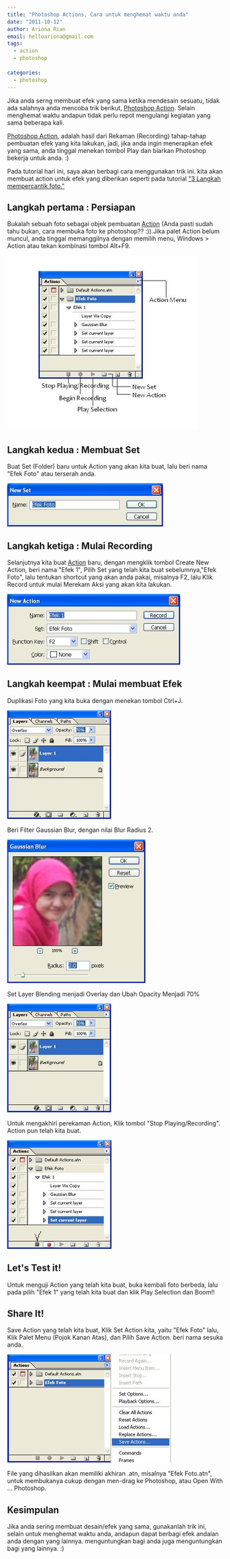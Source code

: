 ```yaml
---
title: "Photoshop Actions, Cara untuk menghemat waktu anda"
date: "2011-10-12"
author: Ariona Rian
email: helloariona@gmail.com
tags: 
  - action
  - photoshop

categories: 
  - photoshop
---
```


Jika anda serng membuat efek yang sama ketika mendesain sesuatu, tidak ada salahnya anda mencoba trik berikut, [Photoshop Action](/2011/10/photoshop-action-cara-untuk-menghemat-waktu-anda). Selain menghemat waktu andapun tidak perlu repot mengulangi kegiatan yang sama beberapa kali.

[Photoshop Action](/2011/10/photoshop-action-cara-untuk-menghemat-waktu-anda), adalah hasil dari Rekaman (Recording) tahap-tahap pembuatan efek yang kita lakukan, jadi, jika anda ingin menerapkan efek yang sama, anda tinggal menekan tombol Play dan biarkan Photoshop bekerja untuk anda. :)

Pada tutorial hari ini, saya akan berbagi cara menggunakan trik ini. kita akan membuat action untuk efek yang diberikan seperti pada tutorial ["3 Langkah mempercantik foto."](/2010/08/3-langkah-mudah-mempercantik-foto/ "3 Langkah mudah mempercantik foto")

## Langkah pertama : Persiapan

Bukalah sebuah foto sebagai objek pembuatan [Action](/2011/10/photoshop-action-cara-untuk-menghemat-waktu-anda) (Anda pasti sudah tahu bukan, cara membuka foto ke photoshop?? :)).Jika palet Action belum muncul, anda tinggal memanggilnya dengan memilih menu, Windows > Action atau tekan kombinasi tombol Alt+F9.

![Palet Action](./images/action.jpg "Tampilan Window untuk Palet Action")

## Langkah kedua : Membuat Set

Buat Set (Folder) baru untuk Action yang akan kita buat, lalu beri nama "Efek Foto" atau terserah anda.

![New Set](./images/newset.jpg "Membuat Set (Folder) Baru untuk action yang akan kita buat")

## Langkah ketiga : Mulai Recording

Selanjutnya kita buat [Action](/2011/10/photoshop-action-cara-untuk-menghemat-waktu-anda) baru, dengan mengklik tombol Create New Action, beri nama "Efek 1", Pilih Set yang telah kita buat sebelumnya,"Efek Foto", lalu tentukan shortcut yang akan anda pakai, misalnya F2, lalu Klik Record untuk mulai Merekam Aksi yang akan kita lakukan.

![New Action](./images/newaction.jpg "Membuat Action baru dan mulai Recording")

## Langkah keempat : Mulai membuat Efek

Duplikasi Foto yang kita buka dengan menekan tombol Ctrl+J.

![Duplikasi Foto](./images/overlay.jpg "Tekan Ctrl+J untuk menduplikasi Layer")

Beri Filter Gaussian Blur, dengan nilai Blur Radius 2.

![Gaussian Blur](./images/gaussianblur.jpg "Memberikan filter Gaussian Blur pada foto")

Set Layer Blending menjadi Overlay dan Ubah Opacity Menjadi 70%

![Overlay dan Opacity](./images/overlay.jpg "Set Layer Blending menjadi Overlay dan set Opacity menjadi 70$")

Untuk mengakhiri perekaman Action, Klik tombol "Stop Playing/Recording". Action pun telah kita buat.

![Stop Rrcording](./images/stoprecording.jpg "Stop Recording untuk mengakhiri pembuatan Action")

## Let's Test it!

Untuk menguji Action yang telah kita buat, buka kembali foto berbeda, lalu pada pilih "Efek 1" yang telah kita buat dan klik Play Selection dan Boom!!

## Share It!

Save Action yang telah kita buat, Klik Set Action kita, yaitu "Efek Foto" lalu, Klik Palet Menu (Pojok Kanan Atas), dan Pilih Save Action. beri nama sesuka anda.

![Save it](./images/save.jpg "Simpan Action anda dan bagikan ke orang lain")

File yang dihasilkan akan memiliki akhiran .atn, misalnya "Efek Foto.atn", untuk membukanya cukup dengan men-drag ke Photoshop, atau Open With ... Photoshop.

## Kesimpulan

Jika anda sering membuat desain/efek yang sama, gunakanlah trik ini, selain untuk menghemat waktu anda, andapun dapat berbagi efek andalan anda dengan yang lainnya. menguntungkan bagi anda juga menguntungkan bagi yang lainnya. :)
